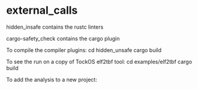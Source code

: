 # external_calls

hidden_insafe contains the rustc linters

cargo-safety_check contains the cargo plugin

To compile the compiler plugins: 
cd hidden_unsafe
cargo build

To see the run on a copy of TockOS elf2tbf tool:
cd examples/elf2tbf
cargo build

To add the analysis to a new project:

